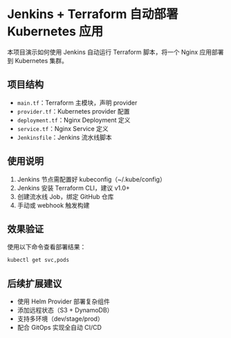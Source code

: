 # Jenkins + Terraform 自动部署 Kubernetes 应用

本项目演示如何使用 Jenkins 自动运行 Terraform 脚本，将一个 Nginx 应用部署到 Kubernetes 集群。

## 项目结构

- `main.tf`：Terraform 主模块，声明 provider
- `provider.tf`：Kubernetes provider 配置
- `deployment.tf`：Nginx Deployment 定义
- `service.tf`：Nginx Service 定义
- `Jenkinsfile`：Jenkins 流水线脚本

## 使用说明

1. Jenkins 节点需配置好 kubeconfig（~/.kube/config）
2. Jenkins 安装 Terraform CLI，建议 v1.0+
3. 创建流水线 Job，绑定 GitHub 仓库
4. 手动或 webhook 触发构建

## 效果验证

使用以下命令查看部署结果：

```bash
kubectl get svc,pods
```

## 后续扩展建议

- 使用 Helm Provider 部署复杂组件
- 添加远程状态（S3 + DynamoDB）
- 支持多环境（dev/stage/prod）
- 配合 GitOps 实现全自动 CI/CD
















